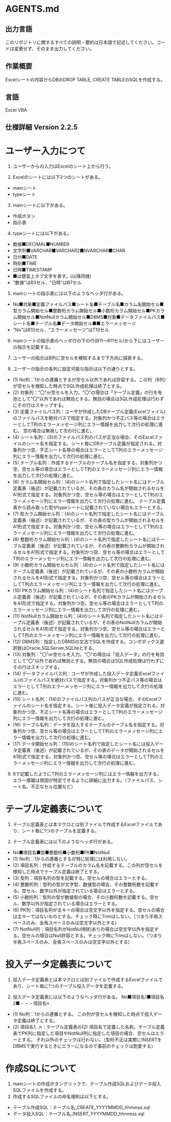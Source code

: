 # AGENTS.md
## 出力言語
このリポジトリに関するすべての説明・要約は日本語で記述してください。コードは変更せず、そのまま出力してください。

## 作業概要
Excelシートの内容からDBのDROP TABLE, CREATE TABLEのSQLを作成する。

## 言語
Excel VBA

## 仕様詳細  Version 2.2.5

# ユーザー入力につて
1. ユーザーからの入力はExcelのシート上から行う。

2. Excelのシートには以下2つのシートがある。
- mainシート
- typeシート

3. mainシートに以下がある。
- 作成ボタン
- 指示表

4. typeシートには以下がある。
- 数値■DECIMAL■NUMBER
- 文字列■VARCHAR■VARCHAR2■NVARCHAR■CHAR
- 日付■DATE
- 時刻■TIME
- 日時■TIMESTAMP
- ■は便宜上タブ文字を表す。(以降同様)
- "数値"はB3セル、"日時"はB7セル

5. mainシートの指示表には以下のようなヘッダ行がある。
- No■対象■定義ファイルパス■シート名■テーブル名■カラム名開始セル■型カラム開始セル■整数桁カラム開始セル■小数桁カラム開始セル■PKカラム開始セル■NotNullカラム開始セル■DBMS■対象■データファイルパス■シート名■テーブル名■データ開始セル■■エラーメッセージ
- "No"はB10セル、"エラーメッセージ"はT10セル

6. mainシートの指示表のヘッダ行の下の行(B11～R11セル)から下にはユーザーの指示を記載する。

7. ユーザーの指示はB列に空セルを検知するまで下方向に探索する。

8. ユーザーの指示の各列に設定可能な指示は以下の通りとする。
- (1) No列：1からの連番とするが空セル以外であれば許容する。この列（B列）が空セルを検知した時点でSQL作成処理は終了とする。
- (2) 対象列："〇"or空セルを入力。"〇"の場合は「テーブル定義」の行を有効として"〇"以外であれば無効とする。無効の場合はSQL作成処理は行わずにその行はスキップする。
- (3) 定義ファイルパス列：ユーザが作成したDBテーブル定義(Excelファイル)のファイルパスを絶対パスで指定する。対象列かつ不正パス等の場合はエラーとしてT列のエラーメッセージ列にエラー情報を出力して次行の処理に進む。
空の場合は無視して次の行に進む。
- (4) シート名列：(3)のファイルパス列のパスが正当な場合、そのExcelファイルのシート名を指定する。シート毎にDBテーブル定義が指定される。対象列かつ空、不正シート名等の場合はエラーとしてT列のエラーメッセージ列にエラー情報を出力して次行の処理に進む。
- (5) テーブル名列：作成するテーブルのテーブル名を指定する。対象列かつ空、空セル等の場合はエラーとしてT列のエラーメッセージ列にエラー情報を出力して次行の処理に進む。
- (6) カラム名開始セル列：(4)のシート名列で指定したシート名にはテーブル定義表（後述）が記載されているが、その表のカラム名が開始されるセルをA1形式で指定する。対象列かつ空、空セル等の場合はエラーとしてT列のエラーメッセージ列にエラー情報を出力して次行の処理に進む。
テーブル定義表から読み取った型がtypeシートに記載されていない場合もエラーとする。
- (7) 型カラム開始セル列：(4)のシート名列で指定したシート名にはテーブル定義表（後述）が記載されているが、その表の型カラムが開始されるセルをA1形式で指定する。対象列かつ空、空セル等の場合はエラーとしてT列のエラーメッセージ列にエラー情報を出力して次行の処理に進む。
- (8) 整数桁カラム開始セル列：(4)のシート名列で指定したシート名にはテーブル定義表（後述）が記載されているが、その表の整数桁カラムが開始されるセルをA1形式で指定する。対象列かつ空、空セル等の場合はエラーとしてT列のエラーメッセージ列にエラー情報を出力して次行の処理に進む。
- (9) 小数桁カラム開始セルセル列：(4)のシート名列で指定したシート名にはテーブル定義表（後述）が記載されているが、その表の小数桁カラムが開始されるセルをA1形式で指定する。対象列かつ空、空セル等の場合はエラーとしてT列のエラーメッセージ列にエラー情報を出力して次行の処理に進む。
- (10) PKカラム開始セル列：(4)のシート名列で指定したシート名にはテーブル定義表（後述）が記載されているが、その表のPKカラムが開始されるセルをA1形式で指定する。対象列かつ空、空セル等の場合はエラーとしてT列のエラーメッセージ列にエラー情報を出力して次行の処理に進む。
- (11) NotNullカラム開始セル列：(4)のシート名列で指定したシート名にはテーブル定義表（後述）が記載されているが、その表のNotNullカラムが開始されるセルをA1形式で指定する。対象列かつ空、空セル等の場合はエラーとしてT列のエラーメッセージ列にエラー情報を出力して次行の処理に進む。
- (12) DBMS列：指定したDBMSの文法でSQLを作成する。コンボボックス選択肢はOracle,SQLServer,SQLiteとする。
- (13) 対象列："〇"or空セルを入力。"〇"の場合は「投入データ」の行を有効として"〇"以外であれば無効とする。無効の場合はSQL作成処理は行わずにその行はスキップする。
- (14) データファイルパス列：ユーザが作成した投入データ定義(Excelファイル)のファイルパスを絶対パスで指定する。対象列かつ不正パス等の場合はエラーとしてT列のエラーメッセージ列にエラー情報を出力して次行の処理に進む。
- (15) シート名列：(14)のファイルパス列のパスが正当な場合、そのExcelファイルのシート名を指定する。シート毎に投入データ定義が指定される。対象列かつ空、不正シート名等の場合はエラーとしてT列のエラーメッセージ列にエラー情報を出力して次行の処理に進む。
- (16) テーブル名列：データを投入するテーブルのテーブル名を指定する。対象列かつ空、空セル等の場合はエラーとしてT列のエラーメッセージ列にエラー情報を出力して次行の処理に進む。
- (17) データ開始セル列：(15)のシート名列で指定したシート名には投入データ定義表（後述）が記載されているが、その表のデータが開始されるセルをA1形式で指定する。対象列かつ空、空セル等の場合はエラーとしてT列のエラーメッセージ列にエラー情報を出力して次行の処理に進む。

9. 8で記載したようにT列のエラーメッセージ列にはエラー情報を出力する。
エラー情報は原因が特定できるように詳細に出力する。（ファイルパス、シート名、不正なセル位置など）

# テーブル定義表について
1. テーブル定義表とは本マクロとは別ファイルで作成するExcelファイルであり、シート毎に1つのテーブルを定義する。

2. テーブル定義表には以下のようなヘッダ行がある。
- No■項目名■型■整数桁■小数桁■PK■NotNull
- (1) No列：1からの連番とするが特に処理には利用しない。
- (2) 項目名列：作成するテーブルのカラム名を記載する。この列が空セルを検知した時点でテーブル定義は終了とする。
- (3) 型列：項目名列の型を記載する。空セルの場合はエラーとする。
- (4) 整数桁列：型列の型が文字型、数値型の場合、その整数桁数を記載する。空セル、数字以外が指定されている場合はエラーとする。
- (5) 小数桁列：型列の型が数値型の場合、その小数桁数を記載する。空セル、数字以外が指定されている場合はエラーとする。
- (6) PK列：項目名列が主キーの場合は空文字以外を指定する。空セルの場合は主キーではないものとする。チェック時にTrimはしない。（つまり半角スペースのみ、全角スペースのみは空文字以外とする）
- (7) NotNull列：項目名列がNotNull制約ありの場合は空文字以外を指定する。空セルの場合はNull許容とする。チェック時にTrimはしない。（つまり半角スペースのみ、全角スペースのみは空文字以外とする）

# 投入データ定義表について
1. 投入データ定義表とは本マクロとは別ファイルで作成するExcelファイルであり、シート毎に1つのテーブル投入データを定義する。

2. 投入データ定義表には以下のようなヘッダ行がある。
No■項目名1■項目名2■・・・項目名n
- (1) No列：1からの連番とする。
この列が空セルを検知した時点で投入データ定義は終了とする。
- (2) 項目名1...n：テーブル定義表の(2) 項目名で定義した名称。テーブル定義表でPK列に指定した項目やNotNull列に指定した項目の場合、空セルはエラーとする。
それ以外のチェックは行わない。（型桁不正は実際にINSERTをDBMSで実行するときにエラーになるので事前のチェックは割愛する）

# 作成SQLについて
1. mainシートの作成ボタンクリックで、テーブル作成SQLおよびデータ投入SQLファイルを作成する。
2. 作成するSQLファイルの命名規則は以下とする。
- テーブル作成SQL：テーブル名_CREATE_YYYYMMDD_hhmmss.sql
- データ投入SQL：テーブル名_INSERT_YYYYMMDD_hhmmss.sql